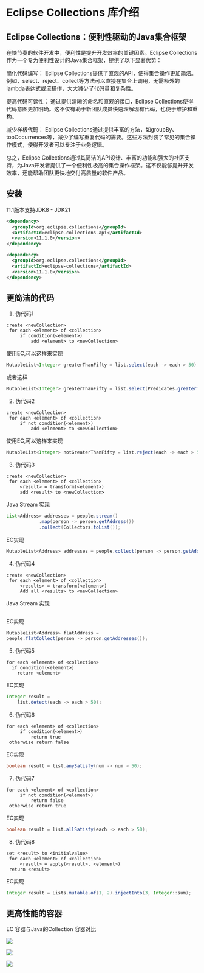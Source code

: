 # Eclipse Collections 库介绍 

## Eclipse Collections：便利性驱动的Java集合框架

在快节奏的软件开发中，便利性是提升开发效率的关键因素。Eclipse Collections作为一个专为便利性设计的Java集合框架，提供了以下显著优势：

简化代码编写：
Eclipse Collections提供了直观的API，使得集合操作更加简洁。例如，select、reject、collect等方法可以直接在集合上调用，无需额外的lambda表达式或流操作，大大减少了代码量和复杂性。

提高代码可读性：
通过提供清晰的命名和直观的接口，Eclipse Collections使得代码意图更加明确。这不仅有助于新团队成员快速理解现有代码，也便于维护和重构。

减少样板代码：
Eclipse Collections通过提供丰富的方法，如groupBy、topOccurrences等，减少了编写重复代码的需要。这些方法封装了常见的集合操作模式，使得开发者可以专注于业务逻辑。


总之，Eclipse Collections通过其简洁的API设计、丰富的功能和强大的社区支持，为Java开发者提供了一个便利性极高的集合操作框架。这不仅能够提升开发效率，还能帮助团队更快地交付高质量的软件产品。

## 安装
11.1版本支持JDK8 - JDK21
```xml
<dependency>
  <groupId>org.eclipse.collections</groupId>
  <artifactId>eclipse-collections-api</artifactId>
  <version>11.1.0</version>
</dependency>

<dependency>
  <groupId>org.eclipse.collections</groupId>
  <artifactId>eclipse-collections</artifactId>
  <version>11.1.0</version>
</dependency>
```

## 更简洁的代码

1. 伪代码1
```
create <newCollection>
 for each <element> of <collection>
     if condition(<element>)
         add <element> to <newCollection>
```
使用EC,可以这样来实现

```java
MutableList<Integer> greaterThanFifty = list.select(each -> each > 50);
```
或者这样
```java
MutableList<Integer> greaterThanFifty = list.select(Predicates.greaterThan(50));
```

2. 伪代码2
```
create <newCollection>
 for each <element> of <collection>
     if not condition(<element>)
         add <element> to <newCollection>
```
使用EC,可以这样来实现
```java
MutableList<Integer> notGreaterThanFifty = list.reject(each -> each > 50);
```

3. 伪代码3
```
create <newCollection>
 for each <element> of <collection>
     <result> = transform(<element>)
     add <result> to <newCollection>
```

Java Stream 实现
```java
List<Address> addresses = people.stream()
            .map(person -> person.getAddress())
            .collect(Collectors.toList());
```

EC实现
```java
MutableList<Address> addresses = people.collect(person -> person.getAddress());
```

4. 伪代码4
```
create <newCollection>
 for each <element> of <collection>
     <results> = transform(<element>)
     Add all <results> to <newCollection>
```

Java Stream 实现
```java
```

EC实现
```java
MutableList<Address> flatAddress = 
people.flatCollect(person -> person.getAddresses());
```

5. 伪代码5
```
for each <element> of <collection>
  if condition(<element>)
    return <element>
```

EC实现
```java
Integer result = 
    list.detect(each -> each > 50);
```

6. 伪代码6
```
for each <element> of <collection>
     if condition(<element>)
         return true
 otherwise return false
```

EC实现
```java
boolean result = list.anySatisfy(num -> num > 50);
```

7. 伪代码7
```
for each <element> of <collection>
     if not condition(<element>)
         return false
 otherwise return true                
```

EC实现
```java
boolean result = list.allSatisfy(each -> each > 50);
```

8. 伪代码8
```
set <result> to <initialvalue>
 for each <element> of <collection>
     <result> = apply(<result>, <element>)
 return <result>
```
EC实现
```java
Integer result = Lists.mutable.of(1, 2).injectInto(3, Integer::sum);
```

## 更高性能的容器

EC 容器与Java的Collection 容器对比

![](https://eclipse.dev/collections/img/set.png)

![](https://eclipse.dev/collections/img/map.png)

![](https://eclipse.dev/collections/img/ints.png)